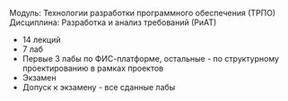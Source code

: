 Модуль: Технологии разработки программного обеспечения (ТРПО)  
Дисциплина: Разработка и анализ требований (РиАТ)  
- 14 лекций
- 7 лаб
- Первые 3 лабы по ФИС-платформе, остальные - по структурному проектированию в рамках проектов
- Экзамен
- Допуск к экзамену - все сданные лабы